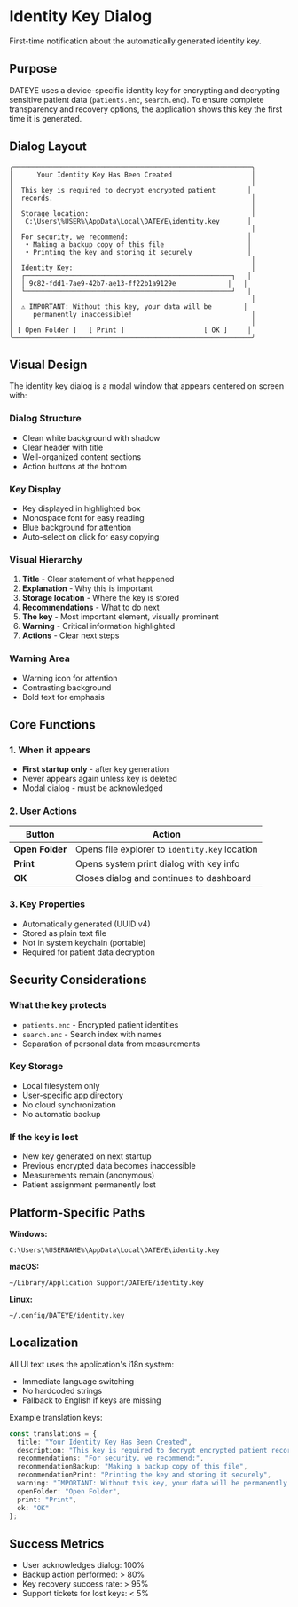 # Identity Key Dialog

First-time notification about the automatically generated identity key.

## Purpose

DATEYE uses a device-specific identity key for encrypting and decrypting sensitive patient data (`patients.enc`, `search.enc`). To ensure complete transparency and recovery options, the application shows this key the first time it is generated.

## Dialog Layout

```
╭────────────────────────────────────────────────────────────╮
│      Your Identity Key Has Been Created                    │
│                                                            │
│  This key is required to decrypt encrypted patient        │
│  records.                                                  │
│                                                            │
│  Storage location:                                         │
│   C:\Users\%USER%\AppData\Local\DATEYE\identity.key       │
│                                                            │
│  For security, we recommend:                              │
│   • Making a backup copy of this file                     │
│   • Printing the key and storing it securely              │
│                                                            │
│  Identity Key:                                             │
│  ┌────────────────────────────────────────────────────┐   │
│  │ 9c82-fdd1-7ae9-42b7-ae13-ff22b1a9129e             │   │
│  └────────────────────────────────────────────────────┘   │
│                                                            │
│  ⚠️ IMPORTANT: Without this key, your data will be        │
│     permanently inaccessible!                              │
│                                                            │
│ [ Open Folder ]   [ Print ]                    [ OK ]     │
╰────────────────────────────────────────────────────────────╯
```

## Visual Design

The identity key dialog is a modal window that appears centered on screen with:

### Dialog Structure
- Clean white background with shadow
- Clear header with title
- Well-organized content sections
- Action buttons at the bottom

### Key Display
- Key displayed in highlighted box
- Monospace font for easy reading
- Blue background for attention
- Auto-select on click for easy copying

### Visual Hierarchy
1. **Title** - Clear statement of what happened
2. **Explanation** - Why this is important
3. **Storage location** - Where the key is stored
4. **Recommendations** - What to do next
5. **The key** - Most important element, visually prominent
6. **Warning** - Critical information highlighted
7. **Actions** - Clear next steps

### Warning Area
- Warning icon for attention
- Contrasting background
- Bold text for emphasis

## Core Functions

### 1. When it appears
- **First startup only** - after key generation
- Never appears again unless key is deleted
- Modal dialog - must be acknowledged

### 2. User Actions

| Button | Action |
|--------|--------|
| **Open Folder** | Opens file explorer to `identity.key` location |
| **Print** | Opens system print dialog with key info |
| **OK** | Closes dialog and continues to dashboard |

### 3. Key Properties
- Automatically generated (UUID v4)
- Stored as plain text file
- Not in system keychain (portable)
- Required for patient data decryption

## Security Considerations

### What the key protects
- `patients.enc` - Encrypted patient identities
- `search.enc` - Search index with names
- Separation of personal data from measurements

### Key Storage
- Local filesystem only
- User-specific app directory
- No cloud synchronization
- No automatic backup

### If the key is lost
- New key generated on next startup
- Previous encrypted data becomes inaccessible
- Measurements remain (anonymous)
- Patient assignment permanently lost

## Platform-Specific Paths

**Windows:**
```
C:\Users\%USERNAME%\AppData\Local\DATEYE\identity.key
```

**macOS:**
```
~/Library/Application Support/DATEYE/identity.key
```

**Linux:**
```
~/.config/DATEYE/identity.key
```

## Localization

All UI text uses the application's i18n system:
- Immediate language switching
- No hardcoded strings
- Fallback to English if keys are missing

Example translation keys:
```typescript
const translations = {
  title: "Your Identity Key Has Been Created",
  description: "This key is required to decrypt encrypted patient records.",
  recommendations: "For security, we recommend:",
  recommendationBackup: "Making a backup copy of this file",
  recommendationPrint: "Printing the key and storing it securely",
  warning: "IMPORTANT: Without this key, your data will be permanently inaccessible!",
  openFolder: "Open Folder",
  print: "Print",
  ok: "OK"
};
```

## Success Metrics

- User acknowledges dialog: 100%
- Backup action performed: > 80%
- Key recovery success rate: > 95%
- Support tickets for lost keys: < 5%
